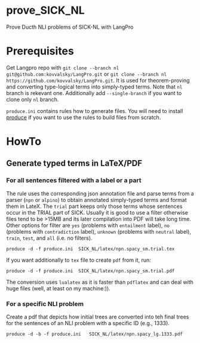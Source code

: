 # prove_SICK_NL
Prove Ducth NLI problems of SICK-NL with LangPro

# Prerequisites

Get Langpro repo with 
`git clone --branch nl git@github.com:kovvalsky/LangPro.git` or `git clone --branch nl https://github.com/kovvalsky/LangPro.git`.
It is used for theorem-proving and converting type-logical terms into simply-typed terms. Note that `nl` branch is rekevant one.
Additionally add `--single-branch` if you want to clone only `nl` branch.


`produce.ini` contains rules how to generate files.
You will need to install [produce](https://github.com/texttheater/produce) if you want to use the rules to build files from scratch.

# HowTo
## Generate typed terms in LaTeX/PDF
### For all sentences filtered with a label or a part

The rule uses the corresponding json annotation file and parse terms from a parser (`npn` or `alpino`) to obtain annotated simply-typed terms and format them in LateX. The `trial` part keeps only those terms whose sentences occur in the TRIAL part of SICK. Usually it is good to use a filter otherwise files tend to be >15MB and its later compilation into PDF will take long time. Other options for filter are `yes` (problems with `entailment` label), `no` (problems with `contradiction` label), `unknown` (problems with `neutral` label), `train`, `test`, and `all` (i.e. no filters).

```
produce -d -f produce.ini  SICK_NL/latex/npn.spacy_sm.trial.tex
```

If you want additionally to `tex` file to create `pdf` from it, run:

```
produce -d -f produce.ini  SICK_NL/latex/npn.spacy_sm.trial.pdf
```
The conversion uses `lualatex` as it is faster than `pdflatex` and can deal with huge files (well, at least on my machine:)).

### For a specific NLI problem
Create a pdf that depicts how initial trees are converted into teh final trees for the sentences of an NLI problem with a specific ID (e.g., 1333).
```
produce -d -b -f produce.ini   SICK_NL/latex/npn.spacy_lg.1333.pdf
```
